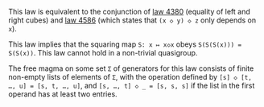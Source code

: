 This law is equivalent to the conjunction of [law 4380](https://teorth.github.io/equational_theories/implications/?4380) (equality of left and right cubes) and [law 4586](https://teorth.github.io/equational_theories/implications/?4586) (which states that `(x ◇ y) ◇ z` only depends on `x`).

This law implies that the squaring map `S: x ↦ x◇x` obeys `S(S(S(x))) = S(S(x))`.  This law cannot hold in a non-trivial quasigroup.

The free magma on some set `Σ` of generators for this law consists of finite non-empty lists of elements of `Σ`, with the operation defined by `[s] ◇ [t, …, u] = [s, t, …, u]`, and `[s, …, t] ◇ _ = [s, s, s]` if the list in the first operand has at least two entries.
